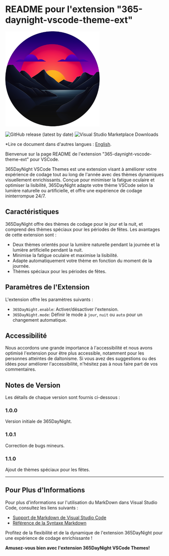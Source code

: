 # README pour l'extension "365-daynight-vscode-theme-ext"

![365DayNight VSCode Themes](assets/logo-web.png)

![GitHub release (latest by date)](https://img.shields.io/github/v/release/mickaellherminez/365-daynight-vscode-theme-ext)
![Visual Studio Marketplace Downloads](https://img.shields.io/visual-studio-marketplace/d/365daynight.vscode-theme-ext)

*Lire ce document dans d'autres langues : [English](README.md).

Bienvenue sur la page README de l'extension "365-daynight-vscode-theme-ext" pour VSCode. 

365DayNight VSCode Themes est une extension visant à améliorer votre expérience de codage tout au long de l'année avec des thèmes dynamiques visuellement enrichissants. Conçue pour minimiser la fatigue oculaire et optimiser la lisibilité, 365DayNight adapte votre thème VSCode selon la lumière naturelle ou artificielle, et offre une expérience de codage ininterrompue 24/7.

## Caractéristiques

365DayNight offre des thèmes de codage pour le jour et la nuit, et comprend des thèmes spéciaux pour les périodes de fêtes. Les avantages de cette extension sont :

- Deux thèmes orientés pour la lumière naturelle pendant la journée et la lumière artificielle pendant la nuit.
- Minimise la fatigue oculaire et maximise la lisibilité.
- Adapte automatiquement votre thème en fonction du moment de la journée.
- Thèmes spéciaux pour les périodes de fêtes.

## Paramètres de l'Extension 

L'extension offre les paramètres suivants :

* `365DayNight.enable`: Activer/désactiver l'extension.
* `365DayNight.mode`: Définir le mode à `jour`, `nuit` ou `auto` pour un changement automatique.

## Accessibilité

Nous accordons une grande importance à l'accessibilité et nous avons optimisé l'extension pour être plus accessible, notamment pour les personnes atteintes de daltonisme. Si vous avez des suggestions ou des idées pour améliorer l'accessibilité, n'hésitez pas à nous faire part de vos commentaires.

## Notes de Version

Les détails de chaque version sont fournis ci-dessous :

### 1.0.0

Version initiale de 365DayNight.

### 1.0.1

Correction de bugs mineurs.

### 1.1.0

Ajout de thèmes spéciaux pour les fêtes.

---

## Pour Plus d'Informations

Pour plus d'informations sur l'utilisation du MarkDown dans Visual Studio Code, consultez les liens suivants :

* [Support de Markdown de Visual Studio Code](http://code.visualstudio.com/docs/languages/markdown)
* [Référence de la Syntaxe Markdown](https://help.github.com/articles/markdown-basics/)

Profitez de la flexibilité et de la dynamique de l'extension 365DayNight pour une expérience de codage enrichissante !

**Amusez-vous bien avec l'extension 365DayNight VSCode Themes!**
